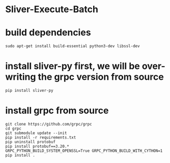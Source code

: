 # Sliver-Execute-Batch

# build dependencies
```
sudo apt-get install build-essential python3-dev libssl-dev
```

# install sliver-py first, we will be over-writing the grpc version from source
```
pip install sliver-py
```

# install grpc from source
```
git clone https://github.com/grpc/grpc
cd grpc
git submodule update --init
pip install -r requirements.txt
pip uninstall protobuf
pip install protobuf==3.20.*
GRPC_PYTHON_BUILD_SYSTEM_OPENSSL=True GRPC_PYTHON_BUILD_WITH_CYTHON=1 pip install .
```
